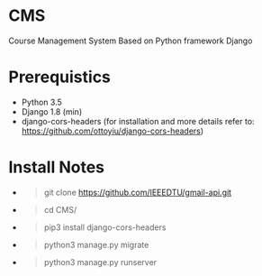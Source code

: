 # CMS
Course Management System
Based on Python framework Django 
# Prerequistics
- Python 3.5
- Django 1.8 (min)
- django-cors-headers (for installation and more details refer to: https://github.com/ottoyiu/django-cors-headers)

# Install Notes
- >git clone https://github.com/IEEEDTU/gmail-api.git
- >cd CMS/
- >pip3 install django-cors-headers
- >python3 manage.py migrate
- >python3 manage.py runserver
